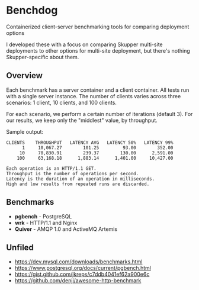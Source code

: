 # Benchdog

Containerized client-server benchmarking tools for comparing
deployment options

I developed these with a focus on comparing Skupper multi-site
deployments to other options for multi-site deployment, but there's
nothing Skupper-specific about them.

## Overview

Each benchmark has a server container and a client container.  All
tests run with a single server instance.  The number of clients varies
across three scenarios: 1 client, 10 clients, and 100 clients.

For each scenario, we perform a certain number of iterations (default
3).  For our results, we keep only the "middlest" value, by
throughput.

Sample output:

    CLIENTS    THROUGHPUT   LATENCY AVG   LATENCY 50%   LATENCY 99%
          1     10,067.27        101.25         93.00        352.00
         10     70,830.91        239.37        130.00      2,591.00
        100     63,168.18      1,883.14      1,401.00     10,427.00

    Each operation is an HTTP/1.1 GET.
    Throughput is the number of operations per second.
    Latency is the duration of an operation in milliseconds.
    High and low results from repeated runs are discarded.

## Benchmarks

- **pgbench** - PostgreSQL
- **wrk** - HTTP/1.1 and Nginx
- **Quiver** - AMQP 1.0 and ActiveMQ Artemis

## Unfiled

- https://dev.mysql.com/downloads/benchmarks.html
- https://www.postgresql.org/docs/current/pgbench.html
- https://gist.github.com/jkreps/c7ddb4041ef62a900e6c
- https://github.com/denji/awesome-http-benchmark
